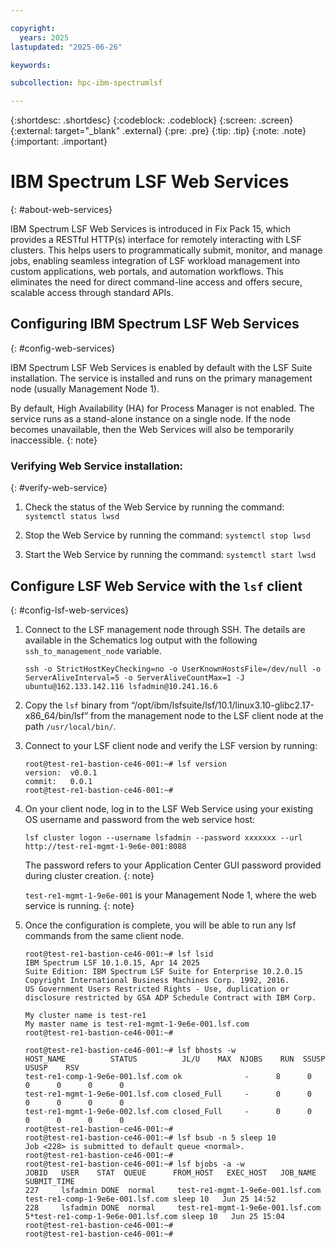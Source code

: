 ```yaml
---

copyright:
  years: 2025
lastupdated: "2025-06-26"

keywords:

subcollection: hpc-ibm-spectrumlsf

---
```


{:shortdesc: .shortdesc}
{:codeblock: .codeblock}
{:screen: .screen}
{:external: target="_blank" .external}
{:pre: .pre}
{:tip: .tip}
{:note: .note}
{:important: .important}

# IBM Spectrum LSF Web Services
{: #about-web-services}

IBM Spectrum LSF Web Services is introduced in Fix Pack 15, which provides a RESTful HTTP(s) interface for remotely interacting with LSF clusters. This helps users to programmatically submit, monitor, and manage jobs, enabling seamless integration of LSF workload management into custom applications, web portals, and automation workflows. This eliminates the need for direct command-line access and offers secure, scalable access through standard APIs.

## Configuring IBM Spectrum LSF Web Services
{: #config-web-services}

IBM Spectrum LSF Web Services is enabled by default with the LSF Suite installation. The service is installed and runs on the primary management node (usually Management Node 1).

By default, High Availability (HA) for Process Manager is not enabled. The service runs as a stand-alone instance on a single node. If the node becomes unavailable, then the Web Services will also be temporarily inaccessible.
{: note}

### Verifying Web Service installation:
{: #verify-web-service}

1. Check the status of the Web Service by running the command: `systemctl status lwsd`

2. Stop the Web Service by running the command: `systemctl stop lwsd`

3. Start the Web Service by running the command: `systemctl start lwsd`

## Configure LSF Web Service with the `lsf` client
{: #config-lsf-web-services}

1. Connect to the LSF management node through SSH. The details are available in the Schematics log output with the following `ssh_to_management_node` variable.

    ```pre
    ssh -o StrictHostKeyChecking=no -o UserKnownHostsFile=/dev/null -o ServerAliveInterval=5 -o ServerAliveCountMax=1 -J ubuntu@162.133.142.116 lsfadmin@10.241.16.6
    ```

2. Copy the `lsf` binary from “/opt/ibm/lsfsuite/lsf/10.1/linux3.10-glibc2.17-x86_64/bin/lsf” from the management node to the LSF client node at the path `/usr/local/bin/`.

3. Connect to your LSF client node and verify the LSF version by running:

    ```pre
    root@test-re1-bastion-ce46-001:~# lsf version
    version:  v0.0.1  
    commit:   0.0.1  
    root@test-re1-bastion-ce46-001:~#
    ```

4. On your client node, log in to the LSF Web Service using your existing OS username and password from the web service host:

    ```pre
    lsf cluster logon --username lsfadmin --password xxxxxxx --url http://test-re1-mgmt-1-9e6e-001:8088
    ```

    The password refers to your Application Center GUI password provided during cluster creation.
    {: note}

    `test-re1-mgmt-1-9e6e-001` is your Management Node 1, where the web service is running.
    {: note}

5. Once the configuration is complete, you will be able to run any lsf commands from the same client node.

    ```pre
    root@test-re1-bastion-ce46-001:~# lsf lsid
    IBM Spectrum LSF 10.1.0.15, Apr 14 2025
    Suite Edition: IBM Spectrum LSF Suite for Enterprise 10.2.0.15
    Copyright International Business Machines Corp. 1992, 2016.
    US Government Users Restricted Rights - Use, duplication or disclosure restricted by GSA ADP Schedule Contract with IBM Corp.

    My cluster name is test-re1
    My master name is test-re1-mgmt-1-9e6e-001.lsf.com
    root@test-re1-bastion-ce46-001:~#

    root@test-re1-bastion-ce46-001:~# lsf bhosts -w
    HOST_NAME          STATUS          JL/U    MAX  NJOBS    RUN  SSUSP  USUSP    RSV
    test-re1-comp-1-9e6e-001.lsf.com ok              -      8      0      0      0      0      0
    test-re1-mgmt-1-9e6e-001.lsf.com closed_Full     -      0      0      0      0      0      0
    test-re1-mgmt-1-9e6e-002.lsf.com closed_Full     -      0      0      0      0      0      0
    root@test-re1-bastion-ce46-001:~#
    root@test-re1-bastion-ce46-001:~# lsf bsub -n 5 sleep 10
    Job <228> is submitted to default queue <normal>.
    root@test-re1-bastion-ce46-001:~#
    root@test-re1-bastion-ce46-001:~# lsf bjobs -a -w
    JOBID   USER    STAT  QUEUE      FROM_HOST   EXEC_HOST   JOB_NAME   SUBMIT_TIME
    227     lsfadmin DONE  normal     test-re1-mgmt-1-9e6e-001.lsf.com test-re1-comp-1-9e6e-001.lsf.com sleep 10   Jun 25 14:52
    228     lsfadmin DONE  normal     test-re1-mgmt-1-9e6e-001.lsf.com 5*test-re1-comp-1-9e6e-001.lsf.com sleep 10   Jun 25 15:04
    root@test-re1-bastion-ce46-001:~#
    root@test-re1-bastion-ce46-001:~#
    ```
